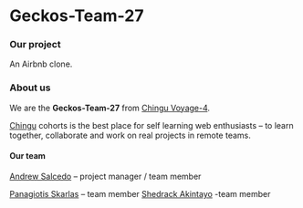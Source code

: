 # Geckos-Team-27

### Our project

An Airbnb clone.

### About us

We are the **Geckos-Team-27** from [Chingu Voyage-4](https://github.com/chingu-voyage5).

[Chingu](https://chingu.io/) cohorts is the best place for self learning web enthusiasts – to learn together, collaborate and work on real projects in remote teams.

#### Our team

[Andrew Salcedo](https://github.com/andrwsalcdo) – project manager / team member

[Panagiotis Skarlas](https://github.com/1qk1) – team member
[Shedrack Akintayo](https://github.com/hacktivist123) -team member
